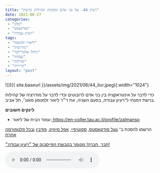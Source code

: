 ```yaml
---
title: "רעיון 44. על בני אדם ומכונות וקהילות ברשת"
date: 2021-06-27
categories: 
 - "בלוג"
 - "פודקאסט"
 - "רעיון-עבודה"
tags: 
 - "ליאור-זלמנסון"
 - "מודרציה"
 - "ניהול-אלגוריתמי"
 - "עבודה"
 - "קהילות"
 - "קריירה"
layout: "post"
---
```


![]({{ site.baseurl }}/assets/img/2021/06/44_lior.jpeg){:width="1024"}

כדי לדבר על אינטראקציה בין בני אדם לרובוטים וכדי לדבר על מודרציה של קהילות ברשת זימנתי ל־רעיון עבודה, בפעם השניה, את ד״ר ליאור זלמנסון מאונ׳, תל אביב.

**לינקים חשובים**

* עמוד הבית של ליאור:[ <https://en-coller.tau.ac.il/profile/zalmanso>](https://en-coller.tau.ac.il/profile/zalmanso)

הרשמו להסכת ב־ [גוגל פודקאסטס](https://podcasts.google.com/feed/aHR0cHM6Ly9mZWVkLnBvZGJlYW4uY29tL2JvcmlzZ29yZWxpa3BoZC9mZWVkLnhtbA), [ספוטיפיי](https://open.spotify.com/show/51XJ9Wd4A5xL1IfU0wHT2Y), [אפל מיוזיק](https://podcasts.apple.com/il/podcast/%D7%A8%D7%A2%D7%99%D7%95%D7%9F-%D7%A2%D7%91%D7%95%D7%93%D7%94-%D7%A0%D7%99%D7%94%D7%95%D7%9C-%D7%A9%D7%95%D7%95%D7%A7-%D7%A7%D7%A8%D7%99%D7%99%D7%A8%D7%94/id1542636914), [פודבין](https://borisgorelikphd.podbean.com/) [ובכל פלטפורמה אחרת](https://feed.podbean.com/borisgorelikphd/feed.xml)

[חבר, חברה! מקומך בקבוצת הפייסבוק של ״רעיון עבודה״!](https://www.facebook.com/reayonavodapodcast)

<audio controls src="https://mcdn.podbean.com/mf/web/ieb6m2/44_lior.mp3" class=" wp-block-audio"></audio>
